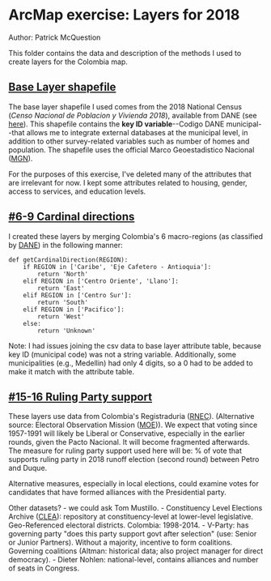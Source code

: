 # ArcMap exercise: Layers for 2018
Author: Patrick McQuestion

This folder contains the data and description of the methods I used to create layers for the Colombia map. 

## [Base Layer shapefile](BaseLayer/)
The base layer shapefile I used comes from the 2018 National Census (*Censo Nacional de Poblacion y Vivienda 2018*), available from DANE (see [here](https://www.dane.gov.co/index.php/estadisticas-por-tema/demografia-y-poblacion/censo-nacional-de-poblacion-y-vivenda-2018)). This shapefile contains the **key ID variable**--Codigo DANE municipal--that allows me to integrate external databases at the municipal level, in addition to other survey-related variables such as number of homes and population. The shapefile uses the official Marco Geoestadistico Nacional ([MGN](https://geoportal.dane.gov.co/servicios/descarga-y-metadatos/descarga-mgn-marco-geoestadistico-nacional/#gsc.tab=0)).

For the purposes of this exercise, I've deleted many of the attributes that are irrelevant for now. I kept some attributes related to housing, gender, access to services, and education levels.

## [#6-9 Cardinal directions](6-9_Cardinal/)
I created these layers by merging Colombia's 6 macro-regions (as classified by [DANE](https://www.dane.gov.co/index.php/estadisticas-por-tema/informacion-regional/informacion-estadistica-desagregada-con-enfoque-territorial-y-diferencial/informacion-del-dane-para-la-toma-de-decisiones-en-departamentos-y-ciudades-capitales)) in the following manner:

```
def getCardinalDirection(REGION):
    if REGION in ['Caribe', 'Eje Cafetero - Antioquia']:
        return 'North'
    elif REGION in ['Centro Oriente', 'Llano']:
        return 'East'
    elif REGION in ['Centro Sur']:
        return 'South'
    elif REGION in ['Pacifico']:
        return 'West'
    else:
        return 'Unknown'
```
Note: I had issues joining the csv data to base layer attribute table, because key ID (municipal code) was not a string variable. Additionally, some municipalities (e.g., Medellin) had only 4 digits, so a 0 had to be added to make it match with the attribute table.

## [#15-16 Ruling Party support](15-16_RulingParty/)
These layers use data from Colombia's Registraduria ([RNEC](https://cedae.registraduria.gov.co/datos-para-la-democracia/resultados-electorales/descarga-datos)). (Alternative source: Electoral Observation Mission ([MOE](https://www.datoselectorales.org/datos/resultados-electorales))). We expect that voting since 1957-1991 will likely be Liberal or Conservative, especially in the earlier rounds, given the Pacto Nacional. It will become fragmented afterwards. The measure for ruling party support used here will be: % of vote that supports ruling party in 2018 runoff election (second round) between Petro and Duque. 

Alternative measures, especially in local elections, could examine votes for candidates that have formed alliances with the Presidential party.

Other datasets? 
    - we could ask Tom Mustillo.
    - Constituency Level Elections Archive ([CLEA](https://electiondataarchive.org/data-and-documentation/clea-lower-chamber-elections-archive/countries-and-elections/)): repository at constituency-level at lower-level legislative. Geo-Referenced electoral districts. Colombia: 1998-2014.
    - V-Party: has governing party "does this party support govt after selection" (use: Senior or Junior Partners). Without a majority, incentive to form coalitions. Governing coalitions (Altman: historical data; also project manager for direct democracy).
    - Dieter Nohlen: national-level, contains alliances and number of seats in Congress. 
